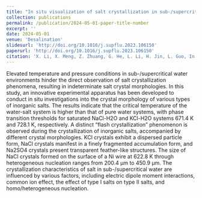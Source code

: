 ```yaml
---
title: "In situ visualization of salt crystallization in sub-/supercritical water environments"
collection: publications
permalink: /publication/2024-05-01-paper-title-number
excerpt: ''
date: 2024-05-01
venue: 'Desalination'
slidesurl: 'http://doi.org/10.1016/j.supflu.2023.106150'
paperurl: 'http://doi.org/10.1016/j.supflu.2023.106150'
citation: 'X. Li, X. Meng, Z. Zhuang, G. He, L. Li, H. Jin, L. Guo, In situ visualization of salt crystallization in sub-/supercritical water environments, Desalination, 583 (2024) 117700. http://doi.org/10.1016/j.desal.2024.117700.'
---
```


Elevated temperature and pressure conditions in sub-/supercritical water environments hinder the direct observation of salt crystallization phenomena, resulting in indeterminate salt crystal morphologies. In this study, an innovative experimental apparatus has been developed to conduct in situ investigations into the crystal morphology of various types of inorganic salts. The results indicate that the critical temperature of the water-salt system is higher than that of pure water systems, with phase transition thresholds for saturated NaCl-H2O and KCl-H2O systems 671.4 K and 728.1 K, respectively. A distinct “flash crystallization” phenomenon is observed during the crystallization of inorganic salts, accompanied by different crystal morphologies. KCl crystals exhibit a dispersed particle form, NaCl crystals manifest in a finely fragmented accumulation form, and Na2SO4 crystals present transparent feather-like structures. The size of NaCl crystals formed on the surface of a Ni wire at 622.8 K through heterogeneous nucleation ranges from 200.4 μm to 450.9 μm. The crystallization characteristics of salt in sub-/supercritical water are influenced by various factors, including electric dipole moment interactions, common ion effect, the effect of type I salts on type II salts, and homo/heterogeneous nucleation.
